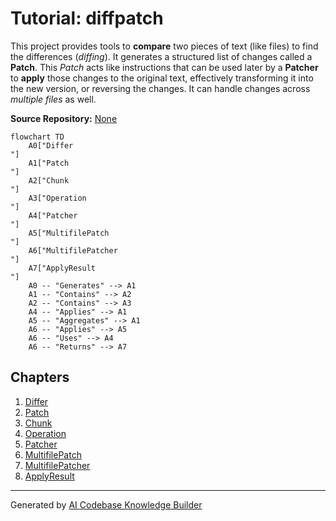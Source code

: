 # Tutorial: diffpatch

This project provides tools to **compare** two pieces of text (like files) to find the differences (*diffing*).
It generates a structured list of changes called a **Patch**.
This *Patch* acts like instructions that can be used later by a **Patcher** to **apply** those changes to the original text, effectively transforming it into the new version, or reversing the changes.
It can handle changes across *multiple files* as well.


**Source Repository:** [None](None)

```mermaid
flowchart TD
    A0["Differ
"]
    A1["Patch
"]
    A2["Chunk
"]
    A3["Operation
"]
    A4["Patcher
"]
    A5["MultifilePatch
"]
    A6["MultifilePatcher
"]
    A7["ApplyResult
"]
    A0 -- "Generates" --> A1
    A1 -- "Contains" --> A2
    A2 -- "Contains" --> A3
    A4 -- "Applies" --> A1
    A5 -- "Aggregates" --> A1
    A6 -- "Applies" --> A5
    A6 -- "Uses" --> A4
    A6 -- "Returns" --> A7
```

## Chapters

1. [Differ
](01_differ_.md)
2. [Patch
](02_patch_.md)
3. [Chunk
](03_chunk_.md)
4. [Operation
](04_operation_.md)
5. [Patcher
](05_patcher_.md)
6. [MultifilePatch
](06_multifilepatch_.md)
7. [MultifilePatcher
](07_multifilepatcher_.md)
8. [ApplyResult
](08_applyresult_.md)


---

Generated by [AI Codebase Knowledge Builder](https://github.com/The-Pocket/Tutorial-Codebase-Knowledge)
